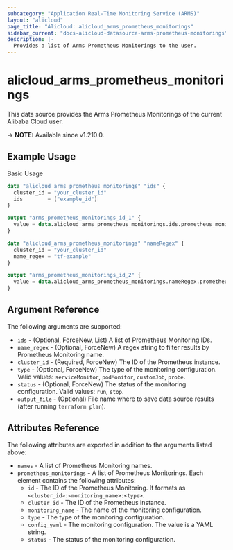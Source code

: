 ```yaml
---
subcategory: "Application Real-Time Monitoring Service (ARMS)"
layout: "alicloud"
page_title: "Alicloud: alicloud_arms_prometheus_monitorings"
sidebar_current: "docs-alicloud-datasource-arms-prometheus-monitorings"
description: |-
  Provides a list of Arms Prometheus Monitorings to the user.
---
```


# alicloud_arms_prometheus_monitorings

This data source provides the Arms Prometheus Monitorings of the current Alibaba Cloud user.

-> **NOTE:** Available since v1.210.0.

## Example Usage

Basic Usage

```terraform
data "alicloud_arms_prometheus_monitorings" "ids" {
  cluster_id = "your_cluster_id"
  ids        = ["example_id"]
}

output "arms_prometheus_monitorings_id_1" {
  value = data.alicloud_arms_prometheus_monitorings.ids.prometheus_monitorings.0.id
}

data "alicloud_arms_prometheus_monitorings" "nameRegex" {
  cluster_id = "your_cluster_id"
  name_regex = "tf-example"
}

output "arms_prometheus_monitorings_id_2" {
  value = data.alicloud_arms_prometheus_monitorings.nameRegex.prometheus_monitorings.0.id
}
```

## Argument Reference

The following arguments are supported:

* `ids` - (Optional, ForceNew, List) A list of Prometheus Monitoring IDs.
* `name_regex` - (Optional, ForceNew) A regex string to filter results by Prometheus Monitoring name.
* `cluster_id` - (Required, ForceNew) The ID of the Prometheus instance.
* `type` - (Optional, ForceNew) The type of the monitoring configuration. Valid values: `serviceMonitor`, `podMonitor`, `customJob`, `probe`.
* `status` - (Optional, ForceNew) The status of the monitoring configuration. Valid values: `run`, `stop`.
* `output_file` - (Optional) File name where to save data source results (after running `terraform plan`).

## Attributes Reference

The following attributes are exported in addition to the arguments listed above:

* `names` - A list of Prometheus Monitoring names.
* `prometheus_monitorings` - A list of Prometheus Monitorings. Each element contains the following attributes:
  * `id` - The ID of the Prometheus Monitoring. It formats as `<cluster_id>:<monitoring_name>:<type>`.
  * `cluster_id` - The ID of the Prometheus instance.
  * `monitoring_name` - The name of the monitoring configuration.
  * `type` - The type of the monitoring configuration.
  * `config_yaml` - The monitoring configuration. The value is a YAML string.
  * `status` - The status of the monitoring configuration.

